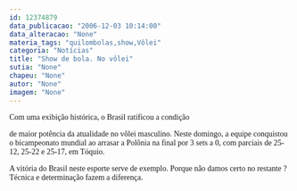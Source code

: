 ```yaml
---
id: 12374879
data_publicacao: "2006-12-03 10:14:00"
data_alteracao: "None"
materia_tags: "quilombolas,show,Vôlei"
categoria: "Notícias"
title: "Show de bola. No vôlei"
sutia: "None"
chapeu: "None"
autor: "None"
imagem: "None"
---
```

<p><SPAN class=noticialink id=a13nb></p>
<p><P><FONT face=Verdana>Com uma exibição histórica, o Brasil ratificou a condição</p>
<p> de maior potência da atualidade no vôlei masculino. Neste domingo, a equipe conquistou o bicampeonato mundial ao arrasar a Polônia na final por 3 sets a 0, com parciais de 25-12, 25-22 e 25-17, em Tóquio.</FONT></P></p>
<p><P><FONT face=Verdana>A vitória do Brasil neste esporte serve de exemplo. Porque não damos certo no restante ? Técnica e determinação fazem a diferença.</FONT></SPAN></P> </p>
